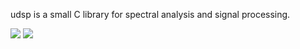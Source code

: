 udsp is a small C library for spectral analysis and signal processing.

[![](https://travis-ci.org/eliteraspberries/udsp.svg)][build-status]
[![](https://codecov.io/github/eliteraspberries/udsp/coverage.svg)][code-coverage]


[build-status]: https://travis-ci.org/eliteraspberries/udsp
[code-coverage]: https://codecov.io/github/eliteraspberries/udsp
